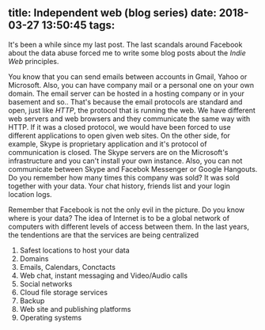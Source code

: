 title: Independent web (blog series)
date: 2018-03-27 13:50:45
tags:
---

It's been a while since my last post. The last scandals around Facebook about the data abuse forced me to write some blog posts about the *Indie Web* principles.

You know that you can send emails between accounts in Gmail, Yahoo or Microsoft. Also, you can have company mail or a personal one on your own domain. The email server can be hosted in a hosting company or in your basement and so.. That's because the email protocols are standard and open, just like *HTTP*, the protocol that is running the web. We have different web servers and web browsers and they communicate the same way with HTTP. If it was a closed protocol, we would have been forced to use different applications to open given web sites.
On the other side, for example, Skype is proprietary application and it's protocol of communication is closed. The Skype servers are on the Microsoft's infrastructure and you can't install your own instance. Also, you can not communicate between Skype and Facebok Messenger or Google Hangouts. Do you remember how many times this company was sold? It was sold together with your data. Your chat history, friends list and your login location logs. 

Remember that Facebook is not the only evil in the picture. Do you know where is your data?
The idea of Internet is to be a global network of computers with different levels of access between them. In the last years, the tendentions are that the services are being centralized   



1. Safest locations to host your data
2. Domains
3. Emails, Calendars, Conctacts
3. Web chat, instant messaging and Video/Audio calls
4. Social networks
5. Cloud file storage services
6. Backup
7. Web site and publishing platforms
8. Operating systems
